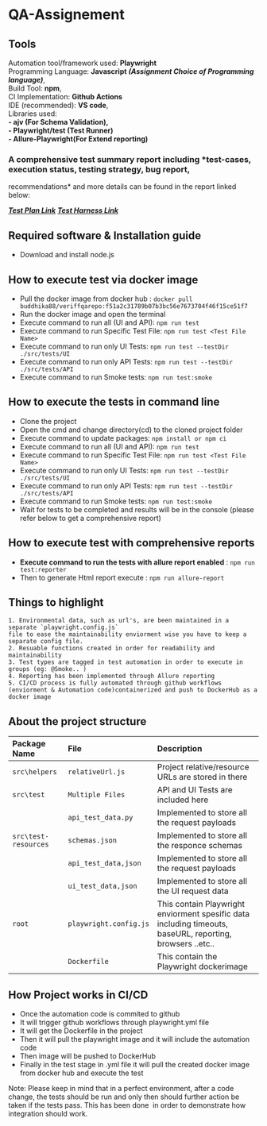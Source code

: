 # QA-Assignement

## Tools

Automation tool/framework used: **Playwright** <br>
Programming Language: **Javascript _(Assignment Choice of Programming language)_**,</br>
Build Tool: **npm**,</br>
CI Implementation: **Github Actions** </br>
IDE (recommended): **VS code**, <br>
Libraries used: </br>**- ajv (For Schema Validation), </br>- Playwright/test (Test Runner) <br>- Allure-Playwright(For Extend reporting)** </br>

### A comprehensive test summary report including \*test-cases, execution status, testing strategy, bug report,

recommendations\* and more details can be found in the report linked below:

**_[Test Plan Link]("https://docs.google.com/document/d/1lf5K5lNYmj6tUMeRmHMg-dv7q4DXJR4o/edit?usp=sharing&ouid=101588228377816397238&rtpof=true&sd=true")_**
**_[Test Harness Link](https://docs.google.com/spreadsheets/d/1wvJimUN1T7bW4TVsf8s84i74QuxMdrHO/edit?usp=sharing&ouid=101588228377816397238&rtpof=true&sd=true)_**

## Required software & Installation guide

- Download and install node.js

## How to execute test via docker image

- Pull the docker image from docker hub : `docker pull buddhika88/veriffqarepo:f51a2c31789b07b3bc56e7673704f46f15ce51f7`
- Run the docker image and open the terminal
- Execute command to run all (UI and API): `npm run test`
- Execute command to run Specific Test File: `npm run test <Test File Name>`
- Execute command to run only UI Tests: `npm run test --testDir ./src/tests/UI`
- Execute command to run only API Tests: `npm run test --testDir ./src/tests/API`
- Execute command to run Smoke tests: `npm run test:smoke`

## How to execute the tests in command line

- Clone the project
- Open the cmd and change directory(cd) to the cloned project folder
- Execute command to update packages: `npm install or npm ci`
- Execute command to run all (UI and API): `npm run test`
- Execute command to run Specific Test File: `npm run test <Test File Name>`
- Execute command to run only UI Tests: `npm run test --testDir ./src/tests/UI`
- Execute command to run only API Tests: `npm run test --testDir ./src/tests/API`
- Execute command to run Smoke tests: `npm run test:smoke`
- Wait for tests to be completed and results will be in the console (please refer below to get a comprehensive report)

## How to execute test with comprehensive reports

- **Execute command to run the tests with allure report enabled** : `npm run test:reporter`
- Then to generate Html report execute : `npm run allure-report`

## Things to highlight

    1. Environmental data, such as url's, are been maintained in a separate `playwright.config.js`
    file to ease the maintainability enviorment wise you have to keep a separate config file.
    2. Resuable functions created in order for readability and maintainability
    3. Test types are tagged in test automation in order to execute in groups (eg: @Smoke.. )
    4. Reporting has been implemented through Allure reporting
    5. CI/CD process is fully automated through github workflows (enviorment & Automation code)containerized and push to DockerHub as a docker image

## About the project structure

| Package Name         | File                   | Description                                                                                               |
| :------------------- | :--------------------- | :-------------------------------------------------------------------------------------------------------- |
| `src\helpers`        | `relativeUrl.js`       | Project relative/resource URLs are stored in there                                                        |
| `src\test`           | `Multiple Files`       | API and UI Tests are included here                                                                        |
|                      | `api_test_data.py`     | Implemented to store all the request payloads                                                             |
| `src\test-resources` | `schemas.json`         | Implemented to store all the responce schemas                                                             |
|                      | `api_test_data,json`   | Implemented to store all the request payloads                                                             |
|                      | `ui_test_data,json`    | Implemented to store all the UI request data                                                              |
| `root`               | `playwright.config.js` | This contain Playwright enviorment spesific data including timeouts, baseURL, reporting, browsers ..etc.. |
|                      | `Dockerfile`           | This contain the Playwright dockerimage                                                                   |

## How Project works in CI/CD

- Once the automation code is commited to github
- It will trigger github workflows through playwright.yml file
- It will get the Dockerfile in the project
- Then it will pull the playwright image and it will include the automation code
- Then image will be pushed to DockerHub
- Finally in the test stage in .yml file it will pull the created docker image from docker hub and execute the test

Note: Please keep in mind that in a perfect environment, after a code change, the tests should be run and only then should further action be taken if the tests pass. This has been done  in order to demonstrate how integration should work.
